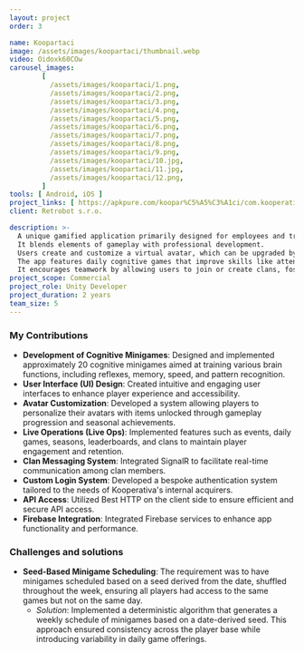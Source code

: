 ```yaml
---
layout: project
order: 3

name: Koopartaci
image: /assets/images/koopartaci/thumbnail.webp
video: Oidoxk60COw
carousel_images:
        [
          /assets/images/koopartaci/1.png,
          /assets/images/koopartaci/2.png,
          /assets/images/koopartaci/3.png,
          /assets/images/koopartaci/4.png,
          /assets/images/koopartaci/5.png,
          /assets/images/koopartaci/6.png,
          /assets/images/koopartaci/7.png,
          /assets/images/koopartaci/8.png,
          /assets/images/koopartaci/9.png,
          /assets/images/koopartaci/10.jpg,
          /assets/images/koopartaci/11.jpg,
          /assets/images/koopartaci/12.png,
        ]
tools: [ Android, iOS ]
project_links: [ https://apkpure.com/koopar%C5%A5%C3%A1ci/com.kooperativa.koopartaci ]
client: Retrobot s.r.o.

description: >-
  A unique gamified application primarily designed for employees and traders of Kooperativa Insurance. \n
  It blends elements of gameplay with professional development. 
  Users create and customize a virtual avatar, which can be upgraded by earning points through a variety of tasks and challenges.
  The app features daily cognitive games that improve skills like attention, memory, and speed, as well as quizzes on insurance knowledge, company trivia, and product education. \n
  It encourages teamwork by allowing users to join or create clans, fostering collaboration and competition for in-game and real-world rewards across game seasons.
project_scope: Commercial
project_role: Unity Developer
project_duration: 2 years
team_size: 5
---
```


### My Contributions

- **Development of Cognitive Minigames**: Designed and implemented approximately 20 cognitive minigames aimed at training various brain functions, including reflexes, memory, speed, and pattern recognition.​
- **User Interface (UI) Design**: Created intuitive and engaging user interfaces to enhance player experience and accessibility.
- **Avatar Customization**: Developed a system allowing players to personalize their avatars with items unlocked through gameplay progression and seasonal achievements.
- **Live Operations (Live Ops)**: Implemented features such as events, daily games, seasons, leaderboards, and clans to maintain player engagement and retention.
- **Clan Messaging System**: Integrated SignalR to facilitate real-time communication among clan members.
- **Custom Login System**: Developed a bespoke authentication system tailored to the needs of Kooperativa's internal acquirers.
- **API Access**: Utilized Best HTTP on the client side to ensure efficient and secure API access.
- **Firebase Integration**: Integrated Firebase services to enhance app functionality and performance.

### Challenges and solutions

- **Seed-Based Minigame Scheduling**: The requirement was to have minigames scheduled based on a seed derived from the date, shuffled throughout the week, ensuring all players had access to the same games but not on the same day.
  - _Solution_: Implemented a deterministic algorithm that generates a weekly schedule of minigames based on a date-derived seed. This approach ensured consistency across the player base while introducing variability in daily game offerings.​